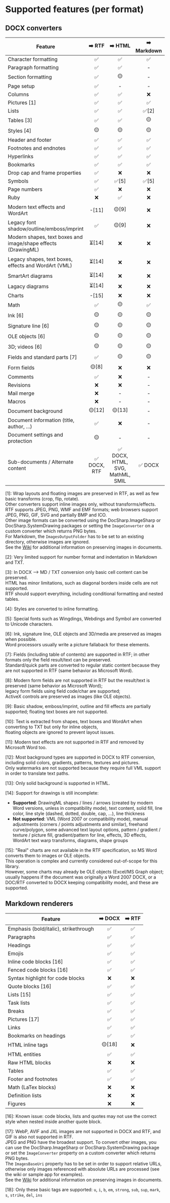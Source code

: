 # Supported features (per format)

## DOCX converters

| Feature       | ➡️ RTF | ➡️ HTML | ➡️ Markdown | ➡️ TXT |
| ------------- | :----: | :-----: | :--------: | :----: |
| Character formatting | ✅ | ✅ | ✅ | - |
| Paragraph formatting | ✅ | ✅ | - | - |
| Section formatting   | ✅ | 🟡 | - | - |
| Page setup   | ✅ | - | - | - |
| Columns | ✅ | ✅ | ❌ | ❌ 
| Pictures [1] | ✅ | ✅ | ✅ | - |
| Lists | ✅ | ✅ | ✅[2] | ✅[2] |
| Tables [3]  | ✅ | ✅ | 🟡 | 🟡 |
| Styles [4] | 🟡 | 🟡 | 🟡 | - |
| Header and footer | ✅ | ✅ | ✅ | ✅ |
| Footnotes and endnotes | ✅ | ✅ | ✅ | ✅ |
| Hyperlinks | ✅ | ✅ | ✅ | - |
| Bookmarks | ✅ | ✅ | ✅ | - |
| Drop cap and frame properties | ✅ | ❌ | ❌ | ❌ |
| Symbols | ✅ | ✅[5] | ✅[5] | ✅[5] |
| Page numbers | ✅ | ❌ | ❌ | ❌ |
| Ruby | ❌ | ✅ | ❌ | ❌ |
| Modern text effects and WordArt | -[11] | 🟡[9] | ❌ | 🟡 [10] |
| Legacy font shadow/outline/emboss/imprint | ✅ | 🟡[9] | ❌ | - |
| Modern shapes, text boxes and image/shape effects (DrawingML) | ⏳[14] | ❌ | ❌ | 🟡 [10] |
| Legacy shapes, text boxes, effects and WordArt (VML) | ⏳[14] | ❌ | ❌ | 🟡 [10] |
| SmartArt diagrams | ⏳[14] | ❌ | ❌ | - |
| Lagacy diagrams | ⏳[14] | ❌ | ❌ | - |
| Charts | -[15] | ❌ | ❌ | - |
| Math | ✅ | 🟡 | ✅ | ❌ |
| Ink [6] | 🟡 | 🟡 | 🟡 | - |
| Signature line [6] | 🟡 | 🟡 | 🟡 | - |
| OLE objects [6] | 🟡 | 🟡 | 🟡 | - |
| 3D; videos [6] | 🟡 | 🟡 | 🟡 | - |
| Fields and standard parts [7] | ✅ | 🟡 | 🟡 | 🟡 |
| Form fields | 🟡[8] | ❌ | ❌ | ❌ |
| Comments | ✅ | ❌ | - | - |
| Revisions | ❌ | ❌ | - | - |
| Mail merge | ❌ | - | - | - |
| Macros | ❌ | - | - | - |
| Document background | 🟡[12] | 🟡[13] | - | - |
| Document information (title, author, ...) | ✅ | ❌ | - | - |
| Document settings and protection | 🟡 | - | - | - |
| Sub-documents / Alternate content | ✅ DOCX, RTF | ✅ DOCX, HTML, SVG, MathML, SMIL | ✅ DOCX | ✅ DOCX |

[1]: Wrap layouts and floating images are preserved in RTF, as well as few basic transforms (crop, flip, rotate).  
Other converters support inline images only, without transforms/effects.  
RTF supports JPEG, PNG, WMF and EMF formats; web browsers support JPEG, PNG, GIF, SVG and partially BMP and ICO.  
Other image formats can be converted using the DocSharp.ImageSharp or DocSharp.SystemDrawing packages or setting the `ImageConverter` on a custom converter which returns PNG bytes.  
For Markdown, the `ImagesOutputFolder` has to be set to an existing directory, otherwise images are ignored.  
See the [Wiki](https://github.com/manfromarce/DocSharp/wiki) for additional information on preserving images in documents.

[2]: Very limited support for number format and indentation in Markdown and TXT.  

[3]: In DOCX --> MD / TXT conversion only basic cell content can be preserved.  
HTML has minor limitations, such as diagonal borders inside cells are not supported.  
RTF should support everything, including conditional formatting and nested tables.

[4]: Styles are converted to inline formatting.  

[5]: Special fonts such as Wingdings, Webdings and Symbol are converted to Unicode characters.  

[6]: Ink, signature line, OLE objects and 3D/media are preserved as images when possible.  
Word processors usually write a picture fallaback for these elements.

[7]: Fields (including table of contents) are supported in RTF; in other formats only the field result/text can be preserved.  
Standard/quick parts are converted to regular static content because they are not supported in RTF (same behavior as Microsoft Word).

[8]: Modern form fields are not supported in RTF but the result/text is preserved (same behavior as Microsoft Word);  
legacy form fields using field code/char are supported;  
ActiveX controls are preserved as images (like OLE objects).

[9]: Basic shadow, emboss/imprint, outline and fill effects are partially supported; floating text boxes are not supported.

[10]: Text is extracted from shapes, text boxes and WordArt when converting to TXT but only for inline objects,  
floating objects are ignored to prevent layout issues.

[11]: Modern text effects are not supported in RTF and removed by Microsoft Word too.

[12]: Most background types are supported in DOCX to RTF conversion, including solid colors, gradients, patterns, textures and pictures.  
Only watermarks are not supported because they require full VML support in order to translate text paths.

[13]: Only solid background is supported in HTML.

[14]: Support for drawings is still incomplete:  
- **Supported**: DrawingML shapes / lines / arrows (created by modern Word versions, unless in compatibility mode), text content, solid fill, line color, line style (dashed, dotted, double, cap, ...), line thickness
- **Not supported**: VML (Word 2007 or compatibility mode), manual adjustments (corners / points adjustments and similar), freehand curve/polygon, some advanced text layout options, pattern / gradient / texture / picture fill, gradient/pattern for line, effects, 3D effects, WordArt text warp transforms, diagrams, shape groups

[15]: "Real" charts are not available in the RTF specification, so MS Word converts them to images or OLE objects.  
This operation is complex and currently considered out-of-scope for this library.  
However, some charts may already be OLE objects (Excel/MS Graph object; usually happens if the document was originally a Word 2007 DOCX, or a DOC/RTF converted to DOCX keeping compatibility mode), and these are supported. 

## Markdown renderers

| Feature       | ➡️ DOCX | ➡️ RTF |
| ------------- | :-----: | :-----: |
| Emphasis (bold/italic), strikethrough | ✅ | ✅ |
| Paragraphs | ✅ | ✅ |
| Headings | ✅ | ✅ |
| Emojis | ✅ | ✅ |
| Inline code blocks [16] | ✅ | ✅ |
| Fenced code blocks [16] | ✅ | ✅ |
| Syntax highlight for code blocks | ❌ | ❌ |
| Quote blocks [16] | ✅ | ✅ |
| Lists [15] | ✅ | ✅ |
| Task lists | ✅ | ✅ |
| Breaks | ✅ | ✅ |
| Pictures [17] | ✅ | ✅ |
| Links | ✅ | ✅ |
| Bookmarks on headings | ✅ | ✅ |
| HTML inline tags | 🟡[18] | ❌ |
| HTML entities | ✅ | ✅ |
| Raw HTML blocks | ❌ | ❌ |
| Tables | ✅ | ✅ |
| Footer and footnotes | ✅ | ✅ |
| Math (LaTex blocks) | ❌ | ❌ |
| Definition lists | ❌ | ❌ |
| Figures | ❌ | ❌ |

[16]: Known issue: code blocks, lists and quotes may not use the correct style when nested inside another quote block.  

[17]: WebP, AVIF and JXL images are not supported in DOCX and RTF, and GIF is also not supported in RTF.  
JPEG and PNG have the broadest support. To convert other images, you can use the DocSharp.ImageSharp or DocSharp.SystemDrawing package or set the `ImageConverter` property on a custom converter which returns PNG bytes.  
The `ImagesBaseUri` property has to be set in order to support relative URLs, otherwise only images referenced with absolute URLs are processed (see the wiki or sample app for examples).  
See the [Wiki](https://github.com/manfromarce/DocSharp/wiki) for additional information on preserving images in documents.

[18]: Only these basic tags are supported: `u`, `i`, `b`, `em`, `strong`, `sub`, `sup`, `mark`, `s`, `strike`, `del`, `ins`